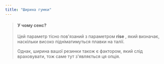 ```yaml
---
title: "Ширина гумки"
---
```


> #### У чому сенс?
> 
> Цей параметр тісно пов'язаний з параметром **rise** , який визначає, наскільки високо підніматимуться плавки на талії.
> 
> Однак, ширина вашої резинки також є фактором, який слід враховувати, тож саме тут з'являється ця опція.




